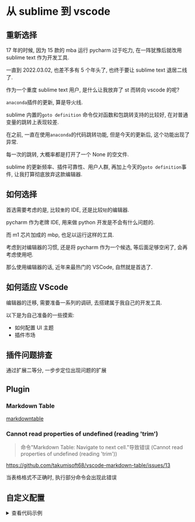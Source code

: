 # 从 sublime 到 vscode

## 重新选择

17 年的时候, 因为 15 款的 mba 运行 pycharm 过于吃力, 在一阵犹豫后就改用 sublime text 作为开发工具.

一直到 2022.03.02, 也差不多有 5 个年头了, 也终于要让 sublime text 退居二线了.

作为一个重度 sublime text 用户, 是什么让我放弃了 st 而转向 vscode 的呢?

`anaconda`插件的更新, 算是导火线.

sublime 内置的`goto definition` 命令仅对函数和包跳转支持的比较好,  在对普通变量的跳转上表现较差.

在之前, 一直在使用`anaconda`的代码跳转功能, 但是今天的更新后, 这个功能出现了异常.

每一次的跳转, 大概率都是打开了一个 None 的空文件.

sublime 的更新频率、插件可靠性、用户人群, 再加上今天的`goto definition`事件, 让我打算彻底放弃这款编辑器.

## 如何选择

首选需要考虑的是, 比较`重`的 IDE, 还是比较`轻`的编辑器.

pycharm 作为老牌 IDE, 用来做 python 开发是不会有什么问题的.

而 m1 芯片加成的 mbp, 也足以运行这样的工具.

考虑到对编辑器的习惯, 还是将 pycharm 作为一个候选, 等后面足够空闲了,  会再考虑使用吧.

那么使用编辑器的话, 近年来最热门的 VSCode, 自然就是首选了.

## 如何适应 VScode

编辑器的迁移, 需要准备一系列的调研, 去搭建属于我自己的开发工具.

以下是为自己准备的一些摸索:

- 如何配置 UI 主题
- 插件市场

## 插件问题排查

通过扩展二等分, 一步步定位出现问题的扩展

## Plugin

### Markdown Table

[markdowntable](https://marketplace.visualstudio.com/items?itemName=TakumiI.markdowntable)

### Cannot read properties of undefined (reading 'trim')

> 命令"Markdown Table: Navigate to next cell."导致错误 (Cannot read properties of undefined (reading 'trim'))

<https://github.com/takumisoft68/vscode-markdown-table/issues/13>

当表格格式不正确时, 执行部分命令会出现此错误

## 自定义配置

<details>
<summary>查看代码示例</summary>

```json
{
    "workbench.colorTheme": "Dainty – Monokai",
    "redhat.telemetry.enabled": true,
    "explorer.confirmDelete": false,
    "git.confirmSync": false,
    "git.autofetch": true,
    "files.exclude": {
        "**/__pycache__": true,
        "**/.benchmarks": true,
        "**/.mypy_cache": true,
        "**/.pytest_cache": true,
        "**/.venv": true,
        "**/.vscode": true
    },
    "editor.bracketPairColorization.enabled": true,
    "files.autoGuessEncoding": true,
    "workbench.startupEditor": "none",
    "google-translate.maxSizeOfResult": 300,
    "[markdown]": {
        // "editor.defaultFormatter": "mervin.markdown-formatter"

        "editor.formatOnSave": true,
        "editor.formatOnPaste": true,
        "editor.quickSuggestions": {
            "comments": "on",
            "strings": "on",
            "other": "on"
        },
        "editor.defaultFormatter": "DavidAnson.vscode-markdownlint"
    },

    "google-translate.firstLanguage": "zh-cn",
    "google-translate.secondLanguage": "en",
    "diffEditor.ignoreTrimWhitespace": false,


    // markdownlint
    "markdownlint.config": {
        "default": true,
        "MD004": {"style": "dash"},
        "MD007": { "indent": 4 },
        // "MD025": false,
        // "MD045": false,
        "no-hard-tabs": false

    },

    // highlightwords
    // https://marketplace.visualstudio.com/items?itemName=rsbondi.highlight-words
    "highlightwords.defaultMode": {
        "default": 1
    },
    "workbench.editor.untitled.hint": "hidden",

    // go
    "go.testTimeout": "600s",
    "go.toolsManagement.autoUpdate": true,

    // python
    "python.analysis.typeCheckingMode": "basic",
    "explorer.confirmDragAndDrop": false,
    "editor.minimap.enabled": false,
    "workbench.activityBar.visible": false,

}
```

</details>
